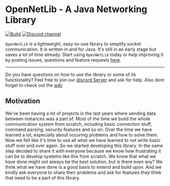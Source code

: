 # OpenNetLib - A Java Networking Library

[![Build](https://github.com/bitbitedev/OpenNetLib/actions/workflows/ant.yml/badge.svg?branch=beta)](https://github.com/bitbitedev/OpenNetLib/actions/workflows/ant.yml)
[![Discord channel](https://img.shields.io/discord/411109318511820800?logo=discord)](https://discord.gg/MdsuFg2bPC)

`OpenNetLib` is a lightweight, easy-to-use library to simplify socket communication. It is written in and for Java. It's still in an early stage but saves a lot of time already.
Start using `OpenNetLib` today or help improving it by posting issues, questions and feature requests [here](https://github.com/bitbitedev/OpenNetLib/issues).

---

Do you have questions on how to use the library or some of its functionality? Feel free to join our [discord Server](https://discord.gg/MdsuFg2bPC) and ask for help.
Also dont forget to check out the [wiki](https://github.com/bitbitedev/OpenNetLib/wiki)

## Motivation
We've been having a lot of projects in the last years where sending data between instances was a part of. Most of the time we build the whole communication system from scratch, including basic connection stuff, command parsing, security features and so on. Over the time we have learned a lot, especially about occuring problems and how to solve them. Now we felt like it's time to use all what we have learned to not write basic stuff over and over again. So we started developing this library. In the same step decided to share it with everyone because we know how frustrating it can be to develop systems like this from scratch. We know that what we have done might not always be the best solution, but is there even any? We think what we have done is a good basis to extend and build upon. And we kindly ask everyone to share their problems and ask for features they think that need to be a part of this library.
